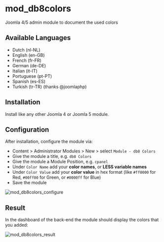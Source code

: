# mod_db8colors
Joomla 4/5 admin module to document the used colors

## Available Languages
- Dutch (nl-NL)
- English (en-GB)
- French (fr-FR)
- German (de-DE)
- Italian (it-IT)
- Portuguese (pt-PT)
- Spanish (es-ES)
- Turkish (tr-TR) (thanks @joomlaphp)

## Installation
Install like any other Joomla 4 or Joomla 5 module.

## Configuration
After installation, configure the module via: 
- Content > Administrator Modules > New > select ``Module - db8 Colors``
- Give the module a title, e.g. ``db8 Colors``
- Give the module a Module Position, e.g. ``cpanel``
- Under ``Color Name`` add your **color names**, or **LESS variable names**
- Under ``Color Value`` add your **color value** in hex format (like ``#ff0000`` for Red, ``#00ff00`` for Green, or ``#0000ff`` for Blue)
- Save the module

![mod_db8colors_configure](https://github.com/pe7er/mod_db8colors/assets/1217850/5d988a70-88fa-4645-8b0f-370417da2a1d)


## Result
In the dashboard of the back-end the module should display the colors that you added:

![mod_db8colors_result](https://github.com/pe7er/mod_db8colors/assets/1217850/4847a21c-34cf-4c95-b5b2-74fe753568ed)

